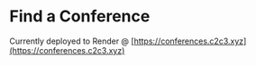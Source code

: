 # Find a Conference

Currently deployed to Render @ [https://conferences.c2c3.xyz](https://conferences.c2c3.xyz)
